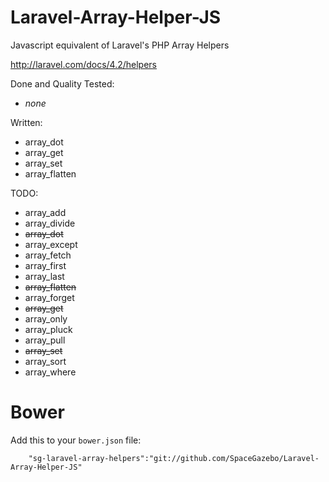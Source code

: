Laravel-Array-Helper-JS
=======================

Javascript equivalent of Laravel's PHP Array Helpers

http://laravel.com/docs/4.2/helpers

Done and Quality Tested:
 * *none*

Written:
 * array_dot
 * array_get
 * array_set
 * array_flatten
 
TODO:
 * array_add
 * array_divide
 * ~~array_dot~~
 * array_except
 * array_fetch
 * array_first
 * array_last
 * ~~array_flatten~~
 * array_forget
 * ~~array_get~~
 * array_only
 * array_pluck
 * array_pull
 * ~~array_set~~
 * array_sort
 * array_where

Bower
=======================

Add this to your ``bower.json`` file:
```
    "sg-laravel-array-helpers":"git://github.com/SpaceGazebo/Laravel-Array-Helper-JS"
```

